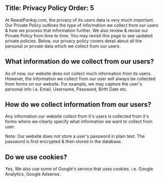 Title: Privacy Policy
Order: 5
---

At RawatPankaj.com, the privacy of its users data is very much important. Our Private Policy outlines the type of information we collect from our users & how we process that information further. We also review & revise our Private Policy from time to time. You may revisit this page to see updated private policies. Below, our privacy policy covers detail about all the personal or private data which we collect from our users.

## What information do we collect from our users?
As of now, our website does not collect much information from its users. However, the information we collect from our user will always be collected from forms on our website. For example, we may capture the user's personal info i.e. Email, Username, Password, Birth Date etc.
  
## How do we collect information from our users?
Any information our website collect from it's users is collected from it's forms where we clearly specify what information we want to collect from user.  

Note: Our website does not store a user's password in plain text. The password is first encrypted & then stored in the database.
  
## Do we use cookies?
Yes, We also use some of Google's service that uses cookies. i.e. Google Analytics, Google Adsense.